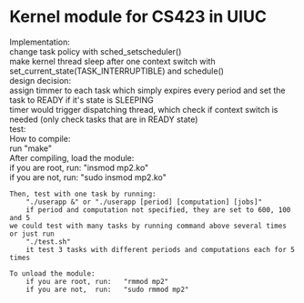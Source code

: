 # Kernel module for CS423 in UIUC  

Implementation:  
	change task policy with sched_setscheduler()  
	make kernel thread sleep after one context switch with set_current_state(TASK_INTERRUPTIBLE) and schedule()  
design decision:  
	assign timmer to each task which simply expires every period and set the task to READY if it's state is SLEEPING  
	timer would trigger dispatching thread, which check if context switch is needed (only check tasks that are in READY state)  
test:  
	How to compile:  
		run "make"  
	After compiling, load the module:  
		if you are root, run:	"insmod mp2.ko"  
		if you are not,	 run:	"sudo insmod mp2.ko"  
	  
	Then, test with one task by running:  
		"./userapp &" or "./userapp [period] [computation] [jobs]"  
		if period and computation not specified, they are set to 600, 100 and 5  
	we could test with many tasks by running command above several times or just run  
		"./test.sh"  
		it test 3 tasks with different periods and computations each for 5 times  
	  
	To unload the module:  
		if you are root, run:	"rmmod mp2"  
		if you are not,	 run:	"sudo rmmod mp2" 
